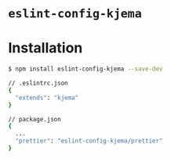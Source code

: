 # `eslint-config-kjema`

# Installation

```sh
$ npm install eslint-config-kjema --save-dev
```

```sh
// .eslintrc.json
{
  "extends": "kjema"
}
```

```sh
// package.json
{
  ...
  "prettier": "eslint-config-kjema/prettier"
}
```
